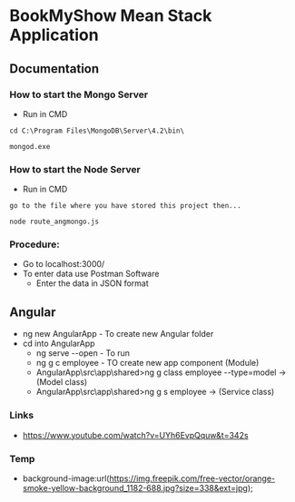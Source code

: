 # BookMyShow Mean Stack Application

## Documentation 

### How to start the Mongo Server

* Run in CMD
```
cd C:\Program Files\MongoDB\Server\4.2\bin\

mongod.exe
```

### How to start the Node Server

* Run in CMD
```
go to the file where you have stored this project then...

node route_angmongo.js
```
### Procedure:

* Go to localhost:3000/
* To enter data use Postman Software 
  * Enter the data in JSON format

## Angular

* ng new AngularApp - To create new Angular folder
* cd into AngularApp
  * ng serve --open -  To run
  * ng g c employee - TO create new app component (Module)
  * AngularApp\src\app\shared>ng g class employee --type=model -> (Model class)
  * AngularApp\src\app\shared>ng g s employee -> (Service class)

### Links

* https://www.youtube.com/watch?v=UYh6EvpQquw&t=342s

### Temp

* background-image:url(https://img.freepik.com/free-vector/orange-smoke-yellow-background_1182-688.jpg?size=338&ext=jpg);

